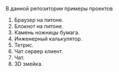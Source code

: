 В данной репозитории примеры проектов
1. Браузер на питоне.
2. Блокнот на питоне.
3. Камень ножницы бумага.
4. Инженерный калькулятор.
5. Тетрис.
6. Чат сервер клиент.
7. Чат.
8. 3D змейка.
